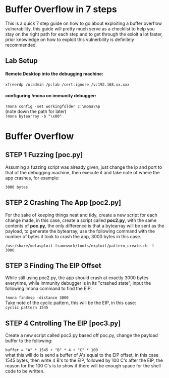 # Buffer Overflow in 7 steps

This is a quick 7 step guide on how to go about exploiting a buffer overflow vulnerability, this guide will pretty much serve as a checklist to help you stay on the right path for each step and to get through the exloit a lot faster, prior knowledge on how to exploit this vulnerbility is definitely recommended.

<h2> Lab Setup </h2>
<h4> Remote Desktop into the debugging machine: </h4> 

`xfreerdp /u:admin /p:lab /cert:ignore /v:192.168.xx.xxx` </br>

<h4> configuring !mona on immunity debugger:</h4> 

`!mona config -set workingfolder c:\mona\%p` </br>
(note down the path for later) </br>
`!mona bytearray -b "\x00"` </br>

# Buffer Overflow

<h2> STEP 1 Fuzzing [poc.py] </h2>
Assuming a fuzzing script was already given, just change the ip and port to that of the debugging machine, then execute it and take note of where the app crashes, for example:

`3000 bytes`</br>

<h2> STEP 2 Crashing The App [poc2.py] </h2>
For the sake of keeping things neat and tidy, create a new script for each change made, in this case, create a script called <b>poc2.py</b>, with the same contents of <b>poc.py</b>, the only difference is that a bytearray will be sent as the payload, to generate the bytearray, use the following command with the number of bytes it took to crash the app, 3000 bytes in this case.

`/usr/share/metasploit-framework/tools/exploit/pattern_create.rb -l 3000`

<h2> STEP 3 Finding The EIP Offset </h2>
While still using poc2.py, the app should crash at exactly 3000 bytes everytime, while immunity debugger is in its "crashed state", input the following !mona command to find the EIP:

`!mona findmsp -distance 3000` </br>
Take note of the cyclic pattern, this will be the EIP, in this case: </br>
`cyclic pattern 1545`


<h2> STEP 4 Cntrolling The EIP [poc3.py] </h2>
Create a new script called poc3.py based off poc.py, change the payload buffer to the following:

`buffer = "A" * 1545 + "B" * 4 + "C" * 100` </br>
what this will do is send a buffer of A's equal to the EIP offset, in this case 1545 bytes, then write 4 B's to the EIP, followed by 100 C's after the EIP, the reason for the 100 C's is to show if there will be enough space for the shell code to be written.









 
